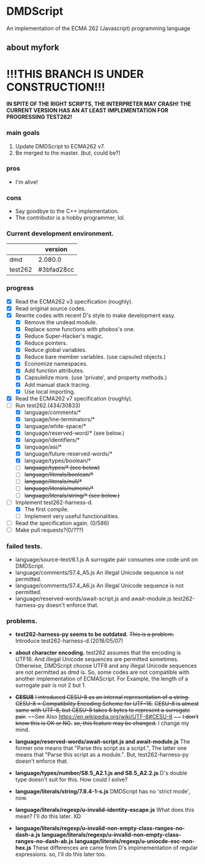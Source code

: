 DMDScript
=========

An implementation of the ECMA 262 (Javascript) programming language


## about myfork

# !!!THIS BRANCH IS UNDER CONSTRUCTION!!!
**IN SPITE OF THE RIGHT SCRIPTS, THE INTERPRETER MAY CRASH!**
**THE CURRENT VERSION HAS AN AT LEAST IMPLEMENTATION FOR PROGRESSING TEST262!**


### main goals
1. Update DMDScript to ECMA262 v7.
2. Be merged to the master. (but, could be?)

### pros
* I'm alive!

### cons
* Say goodbye to the C++ implementation.
* The contributor is a hobby programmer, lol.


### Current development environment.
| | version |
| --- | --- |
| dmd | 2.080.0 |
| test262 | #3bfad28cc |


### progress
* [x] Read the ECMA262 v3 specification (roughly).
* [x] Read original source codes.
* [x] Rewrite codes with recent D's style to make development easy.
    + [x] Remove the undead module.
    + [x] Replace some functions with phobos's one.
    + [x] Reduce Super-Hacker's magic.
    + [x] Reduce pointers.
    + [x] Reduce global variables.
    + [x] Reduce bare member variables. (use capsuled objects.)
    + [x] Economize namespaces.
    + [x] Add function attributes.
    + [x] Capsulelize more. (use 'private', and property methods.)
    + [x] Add manual stack tracing.
    + [x] Use local importing.
* [x] Read the ECMA262 v7 specification (roughly).
* [ ] Run test262.(434/30833)
    + [x] language/comments/*
    + [x] language/line-terminators/*
    + [x] language/white-space/*
    + [x] language/reserved-word/* (see below.)
    + [x] language/identifiers/*
    + [x] language/asi/*
    + [x] language/future-reserved-words/*
    + [x] language/types/boolean/*
    + [ ] ~~language/types/* (see below)~~
    + [ ] ~~language/literals/boolean/*~~
    + [ ] ~~language/literals/null/*~~
    + [ ] ~~language/literals/numeric/*~~
    + [ ] ~~language/literals/string/* (see below.)~~
* [ ] Implement test262-harness-d.
    + [x] The first compile.
    + [ ] Implement very useful functionalities. 
* [ ] Read the specification again. (0/586)
* [ ] Make pull requests?(0/???)

### failed tests.
* language/source-text/6.1.js
  A surrogate pair consumes one code unit on DMDScript.
* language/comments/S7.4_A5.js
  An illegal Unicode sequence is not permitted.
* language/comments/S7.4_A6.js
  An illegal Unicode sequence is not permitted.
* language/reserved-words/await-script.js and await-module.js
  test262-harness-py doesn't enforce that.

### problems.
* __test262-harness-py seems to be outdated.__
  ~~This is a problem.~~
  Introduce test262-harness-d.(2018/05/07)

* __about character encoding.__
  test262 assumes that the encoding is UTF16. And illegal Unicode sequences are permitted sometimes.
  Otherwise, DMDScript choose UTF8 and any illegal Unicode sequences are not permitted as dmd is.
  So, some codes are not compatible with another implementation of ECMAScript.
  For Example, the length of a surrogate pair is not 2 but 1.

* ~~__CESU8__~~
  ~~I introduced CESU-8 as an internal representation of a string.~~
  ~~CESU-8 = Compatibility Encoding Scheme for UTF-16.~~
  ~~CESU-8 is almost same with UTF-8, but CESU-8 takes 6 bytes to represent a surrogate pair.~~
  ~~See Also https://en.wikipedia.org/wiki/UTF-8#CESU-8 ~~
  ~~I don't know this is OK or NG.~~
  ~~so, this feature may be changed.~~
  I change my mind.

* __language/reserved-words/await-script.js and await-module.js__
  The former one means that "Parse this script as a script.", The latter one means that "Parse this script as a module.".
  But, test262-harness-py doesn't enforce that.

* __language/types/number/S8.5_A2.1.js and S8.5_A2.2.js__
  D's double type doesn't suit for this. How could I solve?

* __language/literals/string/7.8.4-1-s.js__
  DMDScript has no 'strict mode', now.

* __language/literals/regexp/u-invalid-identity-escape.js__
  What does this mean? I'll do this later. XD

* __language/literals/regexp/u-invalid-non-empty-class-ranges-no-dash-a.js__
  __language/literals/regexp/u-invalid-non-empty-class-ranges-no-dash-ab.js__
  __language/literals/regexp/u-uniocde-esc-non-hex.js__
  These differences are came from D's implmementation of regular expressions.
  so, I'll do this later too.